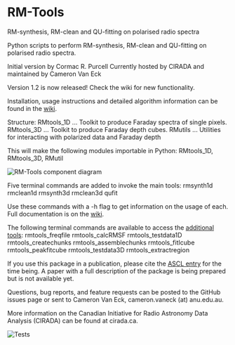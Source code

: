 # RM-Tools

RM-synthesis, RM-clean and QU-fitting on polarised radio spectra

 Python scripts to perform RM-synthesis, RM-clean and QU-fitting on
 polarised radio spectra.


 Initial version by Cormac R. Purcell
 Currently hosted by CIRADA and maintained by Cameron Van Eck

Version 1.2 is now released! Check the wiki for new functionality.

Installation, usage instructions and detailed algorithm information can be found in the [wiki](https://github.com/CIRADA-Tools/RM-Tools/wiki).

Structure:
RMtools_1D  ... Toolkit to produce Faraday spectra of single pixels.
RMtools_3D  ... Toolkit to produce Faraday depth cubes.
RMutils     ... Utilities for interacting with polarized data and Faraday depth

This will make the following modules importable in Python: RMtools_1D, RMtools_3D, RMutil

![RM-Tools component diagram](https://github.com/CIRADA-Tools/RM-Tools/wiki/diagram.png)

Five terminal commands are added to invoke the main tools:
rmsynth1d
rmclean1d
rmsynth3d
rmclean3d
qufit

Use these commands with a -h flag to get information on the usage of each. Full documentation is on the [wiki](https://github.com/CIRADA-Tools/RM-Tools/wiki).

The following terminal commands are available to access the [additional tools](https://github.com/CIRADA-Tools/RM-Tools/wiki/Tools):
rmtools_freqfile
rmtools_calcRMSF
rmtools_testdata1D
rmtools_createchunks
rmtools_assemblechunks
rmtools_fitIcube
rmtools_peakfitcube
rmtools_testdata3D
rmtools_extractregion


If you use this package in a publication, please cite the [ASCL entry](https://ui.adsabs.harvard.edu/abs/2020ascl.soft05003P/abstract) for the time being.
A paper with a full description of the package is being prepared but is not available yet.

Questions, bug reports, and feature requests can be posted to the GitHub issues page or sent to Cameron Van Eck, cameron.vaneck (at) anu.edu.au.

More information on the Canadian Initiative for Radio Astronomy Data Analysis (CIRADA) can be found at cirada.ca.

![Tests](https://github.com/CIRADA-Tools/RM-tools/actions/workflows/python-package.yml/badge.svg)
